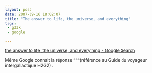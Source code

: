```yaml
---
layout: post
date: 2007-09-16 18:02:07
title: "The answer to life, the universe, and everything"
tags:
 - g33k
 - google

---
```


[the answer to life, the universe, and everything - Google Search](http://www.google.com/search?hl=en&q=the+answer+to+life%2C+the+universe%2C+and+everything&btnG=Google+Search)

Même Google connait la réponse ^^^(référence au Guide du voyageur intergallactique H2G2) .
